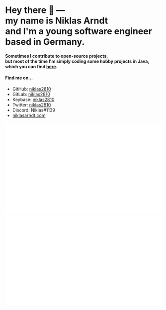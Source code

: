 <h1>
  Hey there 👋 ― <br> 
  my name is Niklas Arndt <br> 
  and I'm a young software engineer <br>
  based in Germany.
</h1>

<h4>Sometimes I contribute to open-source projects, <br>
  but most of the time I'm simply coding some hobby projects in Java, <br> 
  which you can find <a href="https://github.com/niklas2810?tab=repositories">here</a>.</h4>

#### Find me on...

- GitHub: [niklas2810](https://github.com/niklas2810)
- GitLab: [niklas2810](https://gitlab.com/niklas2810)
- Keybase: [niklas2810](https://keybase.io/niklas2810)
- Twitter: [niklas2810](https://twitter.com/niklas2810)
- Discord: Niklas#1139
- [niklasarndt.com](https://niklasarndt.com)

<a href="https://github.com/niklas2810?tab=repositories" target="_blank">
  
![](https://github.com/niklas2810/github-stats/blob/main/generated/overview.svg)
![](https://github.com/niklas2810/github-stats/blob/main/generated/languages.svg)

</a>
